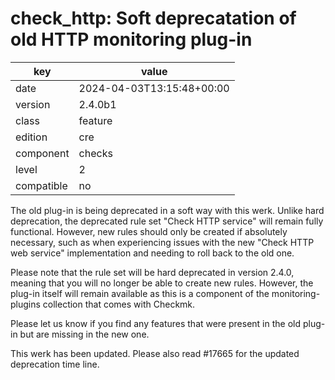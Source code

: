 [//]: # (werk v2)
# check_http: Soft deprecatation of old HTTP monitoring plug-in

key        | value
---------- | ---
date       | 2024-04-03T13:15:48+00:00
version    | 2.4.0b1
class      | feature
edition    | cre
component  | checks
level      | 2
compatible | no

The old plug-in is being deprecated in a soft way with this werk. Unlike
hard deprecation, the deprecated rule set "Check HTTP service" will remain
fully functional. However, new rules should only be created if absolutely
necessary, such as when experiencing issues with the new "Check HTTP web
service" implementation and needing to roll back to the old one.

Please note that the rule set will be hard deprecated in version 2.4.0,
meaning that you will no longer be able to create new rules. However, the
plug-in itself will remain available as this is a component of the
monitoring-plugins collection that comes with Checkmk.

Please let us know if you find any features that were present in the old
plug-in but are missing in the new one.

This werk has been updated. Please also read #17665 for the updated
deprecation time line.
